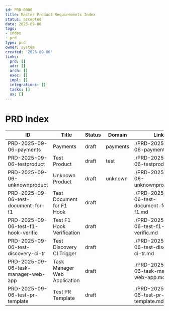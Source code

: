 ```yaml
---
id: PRD-0000
title: Master Product Requirements Index
status: accepted
date: 2025-09-06
tags:
- index
- prd
type: prd
owner: system
created: '2025-09-06'
links:
  prd: []
  adr: []
  arch: []
  exec: []
  impl: []
  integrations: []
  tasks: []
  ux: []
---
```


# PRD Index

| ID | Title | Status | Domain | Link |
|---|---|---|---|---|
| PRD-2025-09-06-payments | Payments | draft | payments | ./PRD-2025-09-06-payments.md |
| PRD-2025-09-06-testproduct | Test Product | draft | test | ./PRD-2025-09-06-testproduct.md |
| PRD-2025-09-06-unknownproduct | Unknown Product | draft | unknown | ./PRD-2025-09-06-unknownproduct.md |
| PRD-2025-09-06-test-document-for-f1 | Test Document for F1 Hook | draft |  | ./PRD-2025-09-06-test-document-for-f1.md |
| PRD-2025-09-06-test-f1-hook-verific | Test F1 Hook Verification | draft |  | ./PRD-2025-09-06-test-f1-hook-verific.md |
| PRD-2025-09-06-test-discovery-ci-tr | Test Discovery CI Trigger | draft |  | ./PRD-2025-09-06-test-discovery-ci-tr.md |
| PRD-2025-09-06-task-manager-web-app | Task Manager Web Application | draft |  | ./PRD-2025-09-06-task-manager-web-app.md |
| PRD-2025-09-06-test-pr-template | Test PR Template | draft |  | ./PRD-2025-09-06-test-pr-template.md |
